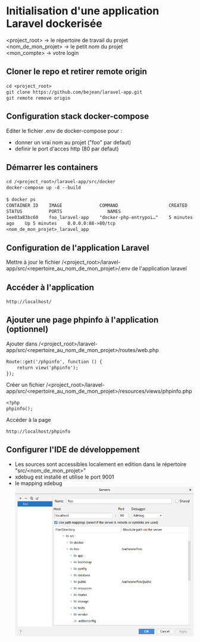 # Initialisation d'une application Laravel dockerisée

<project_root> -> le répertoire de travail du projet  
<nom_de_mon_projet> -> le petit nom du projet  
<mon_compte> -> votre login


## Cloner le repo et retirer remote origin
    cd <project_root>
    git clone https://github.com/bejean/laravel-app.git
    git remote remove origin


## Configuration stack docker-compose
Editer le fichier .env de docker-compose pour : 
* donner un vrai nom au projet ("foo" par defaut) 
* definir le port d'acces http (80 par defaut) 


## Démarrer les containers
    cd /<project_root>/laravel-app/src/docker
    docker-compose up -d --build

    $ docker ps
    CONTAINER ID    IMAGE              COMMAND                   CREATED          STATUS          PORTS                 NAMES
    1ee03a83bc60    foo_laravel-app    "docker-php-entrypoi…"    5 minutes ago    Up 5 minutes    0.0.0.0:88->80/tcp    <nom_de_mon_projet>_laravel_app


## Configuration de l'application Laravel
Mettre à jour le fichier /<project_root>/laravel-app/src/<repertoire_au_nom_de_mon_projet>/.env de l'application laravel


## Accéder à l'application
    http://localhost/


## Ajouter une page phpinfo à l'application (optionnel)

Ajouter dans /<project_root>/laravel-app/src/<repertoire_au_nom_de_mon_projet>/routes/web.php  

    Route::get('/phpinfo', function () {
        return view('phpinfo');
    });

Créer un fichier /<project_root>/laravel-app/src/<repertoire_au_nom_de_mon_projet>/resources/views/phpinfo.php  

    <?php
    phpinfo();

Accéder à la page  

    http://localhost/phpinfo


## Configurer l'IDE de développement

* Les sources sont accessibles localement en edition dans le répertoire "src/<nom_de_mon_projet>" 
* xdebug est installé et utilise le port 9001  
* le mapping xdebug  
![mapping xdebug](PHPStorm-Xdebug.png?raw=true)


